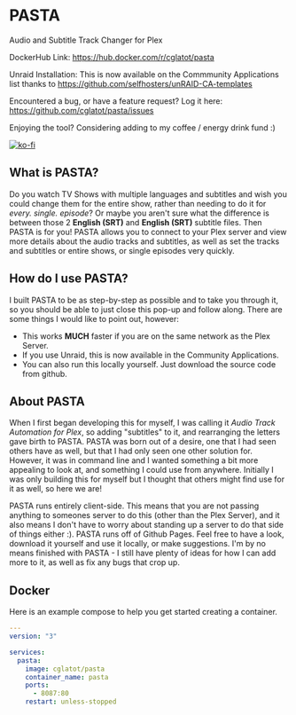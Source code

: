 # PASTA
Audio and Subtitle Track Changer for Plex

DockerHub Link: https://hub.docker.com/r/cglatot/pasta

Unraid Installation: This is now available on the Commmunity Applications list thanks to https://github.com/selfhosters/unRAID-CA-templates

Encountered a bug, or have a feature request? Log it here: https://github.com/cglatot/pasta/issues

Enjoying the tool? Considering adding to my coffee / energy drink fund :)

[![ko-fi](https://www.ko-fi.com/img/githubbutton_sm.svg)](https://ko-fi.com/cglatot)

## What is PASTA?
Do you watch TV Shows with multiple languages and subtitles and wish you could change them for the entire show, rather than needing to do it for *every. single. episode*? 
Or maybe you aren't sure what the difference is between those 2 <strong>English (SRT)</strong> and <strong>English (SRT)</strong> subtitle files. Then PASTA is for you!
PASTA allows you to connect to your Plex server and view more details about the audio tracks and subtitles, as well as set the tracks and subtitles or entire shows, or single episodes very quickly.
        
## How do I use PASTA?
I built PASTA to be as step-by-step as possible and to take you through it, so you should be able to just close this pop-up and follow along.
There are some things I would like to point out, however:
<ul>
    <li>This works <strong>MUCH</strong> faster if you are on the same network as the Plex Server.</li>
    <li>If you use Unraid, this is now available in the Community Applications.</li>
    <li>You can also run this locally yourself. Just download the source code from github.</li>
</ul>

## About PASTA
When I first began developing this for myself, I was calling it *Audio Track Automation for Plex*, so adding "subtitles" to it, and rearranging the letters gave birth to PASTA.
PASTA was born out of a desire, one that I had seen others have as well, but that I had only seen one other solution for. However, it was in command line and I wanted something a bit more appealing to look at, and something I could use from anywhere. Initially I was only building this for myself but I thought that others might find use for it as well, so here we are!

PASTA runs entirely client-side. This means that you are not passing anything to someones server to do this (other than the Plex Server), and it also means I don't have to worry about standing up a server to do that side of things either :). PASTA runs off of Github Pages. Feel free to have a look, download it yourself and use it locally, or make suggestions. I'm by no means finished with PASTA - I still have plenty of ideas for how I can add more to it, as well as fix any bugs that crop up.

## Docker

Here is an  example compose to help you get started creating a container.



```yaml
---
version: "3"

services:
  pasta:
    image: cglatot/pasta
    container_name: pasta
    ports:
      - 8087:80 
    restart: unless-stopped
```